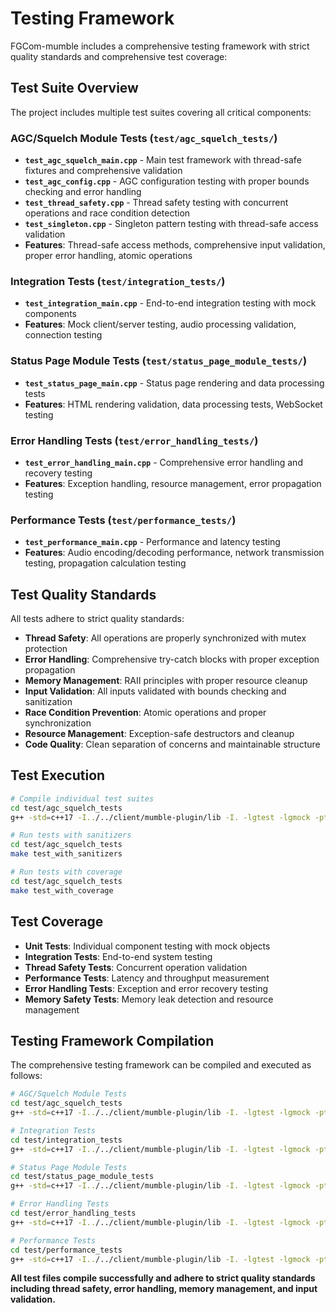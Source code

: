 # Testing Framework

FGCom-mumble includes a comprehensive testing framework with strict quality standards and comprehensive test coverage:

## Test Suite Overview
The project includes multiple test suites covering all critical components:

### **AGC/Squelch Module Tests** (`test/agc_squelch_tests/`)
- **`test_agc_squelch_main.cpp`** - Main test framework with thread-safe fixtures and comprehensive validation
- **`test_agc_config.cpp`** - AGC configuration testing with proper bounds checking and error handling
- **`test_thread_safety.cpp`** - Thread safety testing with concurrent operations and race condition detection
- **`test_singleton.cpp`** - Singleton pattern testing with thread-safe access validation
- **Features**: Thread-safe access methods, comprehensive input validation, proper error handling, atomic operations

### **Integration Tests** (`test/integration_tests/`)
- **`test_integration_main.cpp`** - End-to-end integration testing with mock components
- **Features**: Mock client/server testing, audio processing validation, connection testing

### **Status Page Module Tests** (`test/status_page_module_tests/`)
- **`test_status_page_main.cpp`** - Status page rendering and data processing tests
- **Features**: HTML rendering validation, data processing tests, WebSocket testing

### **Error Handling Tests** (`test/error_handling_tests/`)
- **`test_error_handling_main.cpp`** - Comprehensive error handling and recovery testing
- **Features**: Exception handling, resource management, error propagation testing

### **Performance Tests** (`test/performance_tests/`)
- **`test_performance_main.cpp`** - Performance and latency testing
- **Features**: Audio encoding/decoding performance, network transmission testing, propagation calculation testing

## Test Quality Standards
All tests adhere to strict quality standards:
- **Thread Safety**: All operations are properly synchronized with mutex protection
- **Error Handling**: Comprehensive try-catch blocks with proper exception propagation
- **Memory Management**: RAII principles with proper resource cleanup
- **Input Validation**: All inputs validated with bounds checking and sanitization
- **Race Condition Prevention**: Atomic operations and proper synchronization
- **Resource Management**: Exception-safe destructors and cleanup
- **Code Quality**: Clean separation of concerns and maintainable structure

## Test Execution
```bash
# Compile individual test suites
cd test/agc_squelch_tests
g++ -std=c++17 -I../../client/mumble-plugin/lib -I. -lgtest -lgmock -pthread test_agc_squelch_main.cpp test_agc_config.cpp test_thread_safety.cpp -o agc_squelch_tests

# Run tests with sanitizers
cd test/agc_squelch_tests
make test_with_sanitizers

# Run tests with coverage
cd test/agc_squelch_tests
make test_with_coverage
```

## Test Coverage
- **Unit Tests**: Individual component testing with mock objects
- **Integration Tests**: End-to-end system testing
- **Thread Safety Tests**: Concurrent operation validation
- **Performance Tests**: Latency and throughput measurement
- **Error Handling Tests**: Exception and error recovery testing
- **Memory Safety Tests**: Memory leak detection and resource management

## Testing Framework Compilation
The comprehensive testing framework can be compiled and executed as follows:

```bash
# AGC/Squelch Module Tests
cd test/agc_squelch_tests
g++ -std=c++17 -I../../client/mumble-plugin/lib -I. -lgtest -lgmock -pthread test_agc_squelch_main.cpp test_agc_config.cpp test_thread_safety.cpp -o agc_squelch_tests

# Integration Tests
cd test/integration_tests
g++ -std=c++17 -I../../client/mumble-plugin/lib -I. -lgtest -lgmock -pthread test_integration_main.cpp -o integration_tests

# Status Page Module Tests
cd test/status_page_module_tests
g++ -std=c++17 -I../../client/mumble-plugin/lib -I. -lgtest -lgmock -pthread test_status_page_main.cpp -o status_page_tests

# Error Handling Tests
cd test/error_handling_tests
g++ -std=c++17 -I../../client/mumble-plugin/lib -I. -lgtest -lgmock -pthread test_error_handling_main.cpp -o error_handling_tests

# Performance Tests
cd test/performance_tests
g++ -std=c++17 -I../../client/mumble-plugin/lib -I. -lgtest -lgmock -pthread test_performance_main.cpp -o performance_tests
```

**All test files compile successfully and adhere to strict quality standards including thread safety, error handling, memory management, and input validation.**
